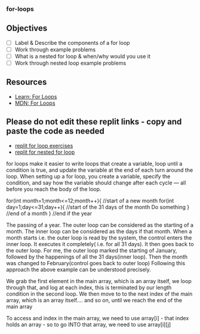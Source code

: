 ### for-loops


## Objectives
 - [ ] Label & Describe the components of a for loop
 - [ ] Work through example problems
 - [ ] What is a nested for loop & when/why would you use it
 - [ ] Work through nested loop example problems
## Resources
* [Learn: For Loops](https://learn.galvanize.com/content/gSchool/javascript-curriculum/master/10_Syntax/02_Control_Flow.md#for-loops)
* [MDN: For Loops](https://developer.mozilla.org/en-US/docs/Web/JavaScript/Reference/Statements/for)
## Please do not edit these replit links - copy and paste the code as needed
* [replit for loop exercises](https://repl.it/@saxmannjr/HospitableSoulfulRom)
* [replit for nested for loop](https://repl.it/@saxmannjr/NervousSingleNetframework)

for loops make it easier to write loops that create a variable, loop until a condition is true, and update the variable at the end of each turn around the loop. When setting up a for loop, you create a variable, specify the condition, and say how the variable should change after each cycle — all before you reach the body of the loop.

for(int month=1;month<=12;month++){ //start of a new month for(int day=1;day<=31;day++){ //start of the 31 days of the month Do something } //end of a month } //end if the year

The passing of a year. The outer loop can be considered as the starting of a month. The inner loop can be considered as the days if that month. When a month starts i.e. the outer loop is read by the system, the control enters the inner loop. It executes it completely( i.e. for all 31 days). It then goes back to the outer loop. For me, the outer loop marked the starting of January, followed by the happenings of all the 31 days(inner loop). Then the month was changed to February(control goes back to outer loop) Following this approach the above example can be understood precisely.

We grab the first element in the main array, which is an array itself, we loop through that, and log at each index, this is terminated by our length condition in the second loop. We then move to to the next index of the main array, which is an array itself.... and so on, until we reach the end of the main array

To access and index in the main array, we need to use array[i] - that index holds an array - so to go INTO that array, we need to use array[i][j]

